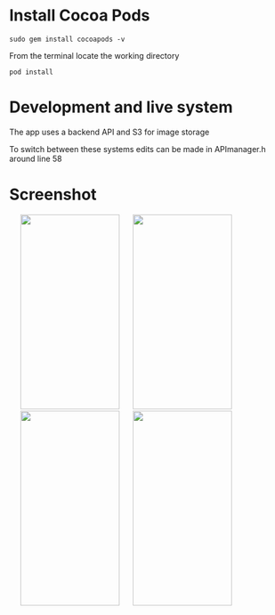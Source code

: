 # Install Cocoa Pods

    sudo gem install cocoapods -v

From the terminal locate the working directory

    pod install


# Development and live system

The app uses a backend API and S3 for image storage

To switch between these systems edits can be made in APImanager.h around line 58


# Screenshot

<div style="display:inline-block">
<img src="https://firebasestorage.googleapis.com/v0/b/testpro-1f6d3.appspot.com/o/pepperjelly2.png?alt=media&token=5767d73e-4168-47d5-97d7-2f30e8debeba" width="178" height="350" style="margin-left:20px" />
<img src="https://firebasestorage.googleapis.com/v0/b/testpro-1f6d3.appspot.com/o/pepperjelly4.png?alt=media&token=f5e302e0-f1fb-4c7a-a2b0-14e8d27743de" width="178" height="350" style="margin-left:20px"/>
<img src="https://firebasestorage.googleapis.com/v0/b/testpro-1f6d3.appspot.com/o/pepperjelly5.png?alt=media&token=59c5b8c3-a825-474f-9cae-446abf35c220" width="178" height="350" style="margin-left:20px"/>
<img src="https://firebasestorage.googleapis.com/v0/b/testpro-1f6d3.appspot.com/o/pepperjelly6.png?alt=media&token=e5d894ec-fa0d-4a80-9fdb-dff06c6f462e" width="178" height="350" style="margin-left:20px" />

</div>


